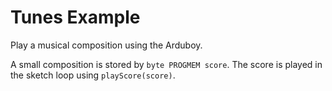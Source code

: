 # Tunes Example
Play a musical composition using the Arduboy.

A small composition is stored by `byte PROGMEM score`. The score is played in the sketch loop using `playScore(score)`.
